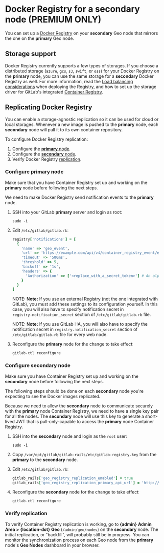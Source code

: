 # Docker Registry for a secondary node **(PREMIUM ONLY)**

You can set up a [Docker Registry](https://docs.docker.com/registry/) on your
**secondary** Geo node that mirrors the one on the **primary** Geo node.

## Storage support

Docker Registry currently supports a few types of storages. If you choose a
distributed storage (`azure`, `gcs`, `s3`, `swift`, or `oss`) for your Docker
Registry on the **primary** node, you can use the same storage for a **secondary**
Docker Registry as well. For more information, read the
[Load balancing considerations](https://docs.docker.com/registry/deploying/#load-balancing-considerations)
when deploying the Registry, and how to set up the storage driver for GitLab's
integrated [Container Registry](../../packages/container_registry.md#container-registry-storage-driver).

## Replicating Docker Registry

You can enable a storage-agnostic replication so it
can be used for cloud or local storages. Whenever a new image is pushed to the
**primary** node, each **secondary** node will pull it to its own container
repository.

To configure Docker Registry replication:

1. Configure the [**primary** node](#configure-primary-node).
1. Configure the [**secondary** node](#configure-secondary-node).
1. Verify Docker Registry [replication](#verify-replication).

### Configure **primary** node

Make sure that you have Container Registry set up and working on
the **primary** node before following the next steps.

We need to make Docker Registry send notification events to the
**primary** node.

1. SSH into your GitLab **primary** server and login as root:

   ```shell
   sudo -i
   ```

1. Edit `/etc/gitlab/gitlab.rb`:

   ```ruby
   registry['notifications'] = [
     {
       'name' => 'geo_event',
       'url' => 'https://example.com/api/v4/container_registry_event/events',
       'timeout' => '500ms',
       'threshold' => 5,
       'backoff' => '1s',
       'headers' => {
         'Authorization' => ['<replace_with_a_secret_token>'] # An alphanumeric string. Case sensitive and must start with a letter.
       }
     }
   ]
   ```

   NOTE: **Note:**
   If you use an external Registry (not the one integrated with GitLab), you must add
   these settings to its configuration yourself. In this case, you will also have to specify
   notification secret in `registry.notification_secret` section of
   `/etc/gitlab/gitlab.rb` file.

   NOTE: **Note:**
   If you use GitLab HA, you will also have to specify
   the notification secret in `registry.notification_secret` section of
   `/etc/gitlab/gitlab.rb` file for every web node.

1. Reconfigure the **primary** node for the change to take effect:

   ```shell
   gitlab-ctl reconfigure
   ```

### Configure **secondary** node

Make sure you have Container Registry set up and working on
the **secondary** node before following the next steps.

The following steps should be done on each **secondary** node you're
expecting to see the Docker images replicated.

Because we need to allow the **secondary** node to communicate securely with
the **primary** node Container Registry, we need to have a single key
pair for all the nodes. The **secondary** node will use this key to
generate a short-lived JWT that is pull-only-capable to access the
**primary** node Container Registry.

1. SSH into the **secondary** node and login as the `root` user:

   ```shell
   sudo -i
   ```

1. Copy `/var/opt/gitlab/gitlab-rails/etc/gitlab-registry.key` from the **primary** to the **secondary** node.

1. Edit `/etc/gitlab/gitlab.rb`:

   ```ruby
   gitlab_rails['geo_registry_replication_enabled'] = true
   gitlab_rails['geo_registry_replication_primary_api_url'] = 'http://primary.example.com:4567/' # Primary registry address, it will be used by the secondary node to directly communicate to primary registry
   ```

1. Reconfigure the **secondary** node for the change to take effect:

   ```shell
   gitlab-ctl reconfigure
   ```

### Verify replication

To verify Container Registry replication is working, go to **{admin}** **Admin Area >** **{location-dot}** **Geo**
(`/admin/geo/nodes`) on the **secondary** node.
The initial replication, or "backfill", will probably still be in progress.
You can monitor the synchronization process on each Geo node from the **primary** node's **Geo Nodes** dashboard in your browser.
